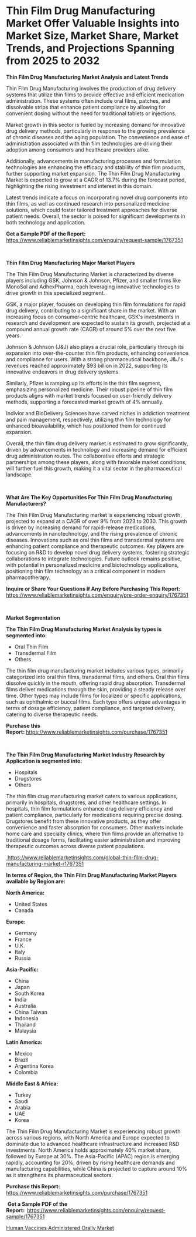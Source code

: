 <p><h1>Thin Film Drug Manufacturing Market Offer Valuable Insights into Market Size, Market Share, Market Trends, and Projections Spanning from 2025 to 2032</h1></p><p><strong>Thin Film Drug Manufacturing Market Analysis and Latest Trends</strong></p>
<p><p>Thin Film Drug Manufacturing involves the production of drug delivery systems that utilize thin films to provide effective and efficient medication administration. These systems often include oral films, patches, and dissolvable strips that enhance patient compliance by allowing for convenient dosing without the need for traditional tablets or injections. </p><p>Market growth in this sector is fueled by increasing demand for innovative drug delivery methods, particularly in response to the growing prevalence of chronic diseases and the aging population. The convenience and ease of administration associated with thin film technologies are driving their adoption among consumers and healthcare providers alike. </p><p>Additionally, advancements in manufacturing processes and formulation technologies are enhancing the efficacy and stability of thin film products, further supporting market expansion. The Thin Film Drug Manufacturing Market is expected to grow at a CAGR of 13.7% during the forecast period, highlighting the rising investment and interest in this domain. </p><p>Latest trends indicate a focus on incorporating novel drug components into thin films, as well as continued research into personalized medicine solutions, which could foster tailored treatment approaches for diverse patient needs. Overall, the sector is poised for significant developments in both technology and application.</p></p>
<p><strong>Get a Sample PDF of the Report:&nbsp;</strong> <a href="https://www.reliablemarketinsights.com/enquiry/request-sample/1767351?utm_campaign=2002&utm_medium=2&utm_source=Github&utm_content=ia&utm_term=09032025&utm_id=thin-film-drug-manufacturing">https://www.reliablemarketinsights.com/enquiry/request-sample/1767351</a></p>
<p>&nbsp;</p>
<p><strong>Thin Film Drug Manufacturing Major Market Players</strong></p>
<p><p>The Thin Film Drug Manufacturing Market is characterized by diverse players including GSK, Johnson & Johnson, Pfizer, and smaller firms like MonoSol and AdhexPharma, each leveraging innovative technologies to drive growth in this specialized segment. </p><p>GSK, a major player, focuses on developing thin film formulations for rapid drug delivery, contributing to a significant share in the market. With an increasing focus on consumer-centric healthcare, GSK's investments in research and development are expected to sustain its growth, projected at a compound annual growth rate (CAGR) of around 5% over the next five years. </p><p>Johnson & Johnson (J&J) also plays a crucial role, particularly through its expansion into over-the-counter thin film products, enhancing convenience and compliance for users. With a strong pharmaceutical backbone, J&J's revenues reached approximately $93 billion in 2022, supporting its innovative endeavors in drug delivery systems.</p><p>Similarly, Pfizer is ramping up its efforts in the thin film segment, emphasizing personalized medicine. Their robust pipeline of thin film products aligns with market trends focused on user-friendly delivery methods, supporting a forecasted market growth of 4% annually.</p><p>Indivior and BioDelivery Sciences have carved niches in addiction treatment and pain management, respectively, utilizing thin film technology for enhanced bioavailability, which has positioned them for continued expansion.</p><p>Overall, the thin film drug delivery market is estimated to grow significantly, driven by advancements in technology and increasing demand for efficient drug administration routes. The collaborative efforts and strategic partnerships among these players, along with favorable market conditions, will further fuel this growth, making it a vital sector in the pharmaceutical landscape.</p></p>
<p>&nbsp;</p>
<p><strong>What Are The Key Opportunities For Thin Film Drug Manufacturing Manufacturers?</strong></p>
<p><p>The Thin Film Drug Manufacturing market is experiencing robust growth, projected to expand at a CAGR of over 9% from 2023 to 2030. This growth is driven by increasing demand for rapid-release medications, advancements in nanotechnology, and the rising prevalence of chronic diseases. Innovations such as oral thin films and transdermal systems are enhancing patient compliance and therapeutic outcomes. Key players are focusing on R&D to develop novel drug delivery systems, fostering strategic collaborations to integrate technologies. Future outlook remains positive, with potential in personalized medicine and biotechnology applications, positioning thin film technology as a critical component in modern pharmacotherapy.</p></p>
<p><strong>Inquire or Share Your Questions If Any Before Purchasing This Report:</strong> <a href="https://www.reliablemarketinsights.com/enquiry/pre-order-enquiry/1767351?utm_campaign=2002&utm_medium=2&utm_source=Github&utm_content=ia&utm_term=09032025&utm_id=thin-film-drug-manufacturing">https://www.reliablemarketinsights.com/enquiry/pre-order-enquiry/1767351</a></p>
<p>&nbsp;</p>
<p><strong>Market Segmentation</strong></p>
<p><strong>The Thin Film Drug Manufacturing Market Analysis by types is segmented into:</strong></p>
<p><ul><li>Oral Thin Film</li><li>Transdermal Film</li><li>Others</li></ul></p>
<p><p>The thin film drug manufacturing market includes various types, primarily categorized into oral thin films, transdermal films, and others. Oral thin films dissolve quickly in the mouth, offering rapid drug absorption. Transdermal films deliver medications through the skin, providing a steady release over time. Other types may include films for localized or specific applications, such as ophthalmic or buccal films. Each type offers unique advantages in terms of dosage efficiency, patient compliance, and targeted delivery, catering to diverse therapeutic needs.</p></p>
<p><strong>Purchase this Report:&nbsp;</strong><a href="https://www.reliablemarketinsights.com/purchase/1767351?utm_campaign=2002&utm_medium=2&utm_source=Github&utm_content=ia&utm_term=09032025&utm_id=thin-film-drug-manufacturing">https://www.reliablemarketinsights.com/purchase/1767351</a></p>
<p>&nbsp;</p>
<p><strong>The Thin Film Drug Manufacturing Market Industry Research by Application is segmented into:</strong></p>
<p><ul><li>Hospitals</li><li>Drugstores</li><li>Others</li></ul></p>
<p><p>The thin film drug manufacturing market caters to various applications, primarily in hospitals, drugstores, and other healthcare settings. In hospitals, thin film formulations enhance drug delivery efficiency and patient compliance, particularly for medications requiring precise dosing. Drugstores benefit from these innovative products, as they offer convenience and faster absorption for consumers. Other markets include home care and specialty clinics, where thin films provide an alternative to traditional dosage forms, facilitating easier administration and improving therapeutic outcomes across diverse patient populations.</p></p>
<p><a href="https://www.reliablemarketinsights.com/global-thin-film-drug-manufacturing-market-r1767351?utm_campaign=2002&utm_medium=2&utm_source=Github&utm_content=ia&utm_term=09032025&utm_id=thin-film-drug-manufacturing">&nbsp;https://www.reliablemarketinsights.com/global-thin-film-drug-manufacturing-market-r1767351</a></p>
<p><strong>In terms of Region, the Thin Film Drug Manufacturing Market Players available by Region are:</strong></p>
<p>
    <p> <strong> North America: </strong>
        <ul>
            <li>United States</li>
            <li>Canada</li>
        </ul>
        </p> 
    <p> <strong> Europe: </strong>
        <ul>
            <li>Germany</li>
            <li>France</li>
            <li>U.K.</li>
            <li>Italy</li>
            <li>Russia</li>
        </ul>
        </p> 
    <p> <strong> Asia-Pacific: </strong>
        <ul>
            <li>China</li>
            <li>Japan</li>
            <li>South Korea</li>
            <li>India</li>
            <li>Australia</li>
            <li>China Taiwan</li>
            <li>Indonesia</li>
            <li>Thailand</li>
            <li>Malaysia</li>
        </ul>
        </p> 
    <p> <strong> Latin America: </strong>
        <ul>
            <li>Mexico</li>
            <li>Brazil</li>
            <li>Argentina Korea</li>
            <li>Colombia</li>
        </ul>
        </p> 
    <p> <strong> Middle East & Africa: </strong>
        <ul>
            <li>Turkey</li>
            <li>Saudi</li>
            <li>Arabia</li>
            <li>UAE</li>
            <li>Korea</li>
        </ul>
    </p>
    </p>
<p><p>The Thin Film Drug Manufacturing Market is experiencing robust growth across various regions, with North America and Europe expected to dominate due to advanced healthcare infrastructure and increased R&D investments. North America holds approximately 40% market share, followed by Europe at 30%. The Asia-Pacific (APAC) region is emerging rapidly, accounting for 20%, driven by rising healthcare demands and manufacturing capabilities, while China is projected to capture around 10% as it strengthens its pharmaceutical sectors.</p></p>
<p><strong>Purchase this Report: </strong><a href="https://www.reliablemarketinsights.com/purchase/1767351?utm_campaign=2002&utm_medium=2&utm_source=Github&utm_content=ia&utm_term=09032025&utm_id=thin-film-drug-manufacturing">https://www.reliablemarketinsights.com/purchase/1767351</a></p>
<p>&nbsp;<strong>Get a Sample PDF of the Report:&nbsp;&nbsp;</strong><a href="https://www.reliablemarketinsights.com/enquiry/request-sample/1767351?utm_campaign=2002&utm_medium=2&utm_source=Github&utm_content=ia&utm_term=09032025&utm_id=thin-film-drug-manufacturing">https://www.reliablemarketinsights.com/enquiry/request-sample/1767351</a></p>
<p><strong></strong></p>
<p><p><a href="https://github.com/saqafidrahea/Market-Research-Report-List-1/blob/main/human-vaccines-administered-orally-market.md?utm_campaign=2002&utm_medium=2&utm_source=Github&utm_content=ia&utm_term=09032025&utm_id=thin-film-drug-manufacturing">Human Vaccines Administered Orally Market</a></p></p>